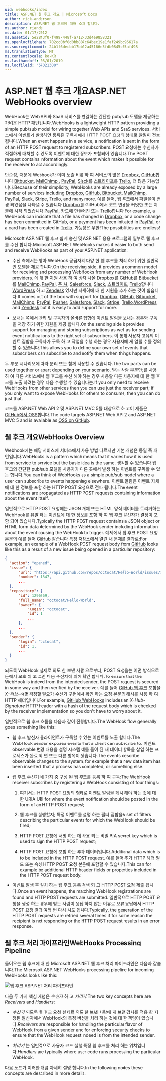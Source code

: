 ```yaml
---
uid: webhooks/index
title: ASP.NET 웹 후크 개요 | Microsoft Docs
author: rick-anderson
description: ASP.NET 웹 후크에 대해 소개 합니다.
ms.author: riande
ms.date: 01/17/2012
ms.assetid: 5e2843f0-f499-448f-a712-33d4e9858321
ms.openlocfilehash: 702cc0bf0d0bb887c64bec19e1faf249bd96617a
ms.sourcegitcommit: 24b1f6decbb17bb22a45166e5fdb0845c65af498
ms.translationtype: MT
ms.contentlocale: ko-KR
ms.lasthandoff: 03/01/2019
ms.locfileid: "57021300"
---
```

# <a name="aspnet-webhooks-overview"></a><span data-ttu-id="03571-103">ASP.NET 웹 후크 개요</span><span class="sxs-lookup"><span data-stu-id="03571-103">ASP.NET WebHooks overview</span></span>

<span data-ttu-id="03571-104">WebHook는 Web API와 SaaS 서비스를 연결하는 간단한 pub/sub 모델을 제공하는 가벼운 HTTP 패턴입니다.</span><span class="sxs-lookup"><span data-stu-id="03571-104">WebHooks is a lightweight HTTP pattern providing a simple pub/sub model for wiring together Web APIs and SaaS services.</span></span> <span data-ttu-id="03571-105">서비스에서 이벤트가 발생하면 등록된 구독자에게 HTTP POST 요청의 형태로 알림이 전송됩니다.</span><span class="sxs-lookup"><span data-stu-id="03571-105">When an event happens in a service, a notification is sent in the form of an HTTP POST request to registered subscribers.</span></span> <span data-ttu-id="03571-106">POST 요청에는 수신자가 적절하게 대처할 수 있도록 이벤트에 대한 정보가 포함되어 있습니다.</span><span class="sxs-lookup"><span data-stu-id="03571-106">The POST request contains information about the event which makes it possible for the receiver to act accordingly.</span></span>

<span data-ttu-id="03571-107">단순성, 때문에 Webhook가 이미 노출 비롯 하 여 서비스의 많은 [Dropbox](http://dropbox.com/), [GitHub](http://www.github.com/)합니다 [Bitbucket](https://bitbucket.org/), [MailChimp ](http://www.mailchimp.com/), [PayPal](http://www.paypal.com/), [Slack](http://www.slack.com)를 [스트라이프](http://www.stripe.com)를 [Trello](http://www.trello.com/), 더 많은 기능입니다.</span><span class="sxs-lookup"><span data-stu-id="03571-107">Because of their simplicity, WebHooks are already exposed by a large number of services including [Dropbox](http://dropbox.com/), [GitHub](http://www.github.com/), [Bitbucket](https://bitbucket.org/), [MailChimp](http://www.mailchimp.com/), [PayPal](http://www.paypal.com/), [Slack](http://www.slack.com), [Stripe](http://www.stripe.com), [Trello](http://www.trello.com/), and many more.</span></span> <span data-ttu-id="03571-108">예를 들어, 웹 후크에서 파일을이 변경 되었음을 나타낼 수 있습니다 [Dropbox](http://dropbox.com/)를 GitHub에서 코드 변경을 커밋한 또는 지불에 시작 되었습니다 [PayPal](http://www.paypal.com/), 카드에 만들어진 또는 [ Trello](http://www.trello.com/)합니다.</span><span class="sxs-lookup"><span data-stu-id="03571-108">For example, a WebHook can indicate that a file has changed in [Dropbox](http://dropbox.com/), or a code change has been committed in GitHub, or a payment has been initiated in [PayPal](http://www.paypal.com/), or a card has been created in [Trello](http://www.trello.com/).</span></span> <span data-ttu-id="03571-109">가능성은 무한!</span><span class="sxs-lookup"><span data-stu-id="03571-109">The possibilities are endless!</span></span>

<span data-ttu-id="03571-110">Microsoft ASP.NET 웹 후크 쉽게 송신 및 ASP.NET 응용 프로그램의 일부로 웹 후크를 수신 합니다.</span><span class="sxs-lookup"><span data-stu-id="03571-110">Microsoft ASP.NET WebHooks makes it easier to both send and receive WebHooks as part of your ASP.NET application:</span></span>

* <span data-ttu-id="03571-111">수신 측에서는 받아 WebHook 공급자의 다양 한 웹 후크를 처리 하기 위한 일반적인 모델을 제공 합니다.</span><span class="sxs-lookup"><span data-stu-id="03571-111">On the receiving side, it provides a common model for receiving and processing WebHooks from any number of WebHook providers.</span></span> <span data-ttu-id="03571-112">에 대 한 지원 사용 하 여 상자 나올 [Dropbox](http://dropbox.com/)를 [GitHub](http://www.github.com/)를 [Bitbucket](https://bitbucket.org/)를 [MailChimp](http://www.mailchimp.com/), [PayPal](http://www.paypal.com/), [푸 셔](http://www.pusher.com), [Salesforce](http://www.salesforce.com), [Slack](http://www.slack.com), [스트라이프](http://www.stripe.com), [Trello](http://www.trello.com/)합니다[ WordPress](http://www.wordpress.com) 하 고 [Zendesk](https://www.zendesk.com/) 있지만 자세히에 대 한 지원을 추가 하는 것이 쉽습니다.</span><span class="sxs-lookup"><span data-stu-id="03571-112">It comes out of the box with support for [Dropbox](http://dropbox.com/), [GitHub](http://www.github.com/), [Bitbucket](https://bitbucket.org/), [MailChimp](http://www.mailchimp.com/), [PayPal](http://www.paypal.com/), [Pusher](http://www.pusher.com), [Salesforce](http://www.salesforce.com), [Slack](http://www.slack.com), [Stripe](http://www.stripe.com), [Trello](http://www.trello.com/),[WordPress](http://www.wordpress.com) and [Zendesk](https://www.zendesk.com/) but it is easy to add support for more.</span></span>

* <span data-ttu-id="03571-113">보내는 쪽에서 관리 및 구독자의 올바른 집합에 이벤트 알림을 보내는 경우와 구독을 저장 하기 위한 지원을 제공 합니다.</span><span class="sxs-lookup"><span data-stu-id="03571-113">On the sending side it provides support for managing and storing subscriptions as well as for sending event notifications to the right set of subscribers.</span></span> <span data-ttu-id="03571-114">이 통해 사용자 고유의 이벤트 집합을 구독자가 구독 하 고 작업을 수행 하는 경우 사용자에 게 알릴 수를 정의할 수 있습니다.</span><span class="sxs-lookup"><span data-stu-id="03571-114">This allows you to define your own set of events that subscribers can subscribe to and notify them when things happens.</span></span>

<span data-ttu-id="03571-115">두 부분 시나리오에 따라 분리 또는 함께 사용할 수 있습니다.</span><span class="sxs-lookup"><span data-stu-id="03571-115">The two parts can be used together or apart depending on your scenario.</span></span> <span data-ttu-id="03571-116">받는 사람 부분만;를 사용 하 여 다른 서비스에서 웹 후크를 수신 해야 하는 경우 사용할 다른 사용자에 대 한 웹 후크를 노출 하려는 경우 다음 수행할 수 있습니다는.</span><span class="sxs-lookup"><span data-stu-id="03571-116">If you only need to receive WebHooks from other services then you can use just the receiver part; if you only want to expose WebHooks for others to consume, then you can do just that.</span></span>

<span data-ttu-id="03571-117">코드를 ASP.NET Web API 2 및 ASP.NET MVC 5를 대상으로 하 고이 제품은 [GitHub에서 OSS](https://github.com/aspnet/WebHooks)합니다.</span><span class="sxs-lookup"><span data-stu-id="03571-117">The code targets ASP.NET Web API 2 and ASP.NET MVC 5 and is available as [OSS on GitHub](https://github.com/aspnet/WebHooks).</span></span>

## <a name="webhooks-overview"></a><span data-ttu-id="03571-118">웹 후크 개요</span><span class="sxs-lookup"><span data-stu-id="03571-118">WebHooks Overview</span></span>

<span data-ttu-id="03571-119">Webhook에는 해당 서비스에 서비스에서 사용 방법 다르지만 기본 개념은 동일 즉 패턴입니다.</span><span class="sxs-lookup"><span data-stu-id="03571-119">WebHooks is a pattern which means that it varies how it is used from service to service but the basic idea is the same.</span></span> <span data-ttu-id="03571-120">생각할 수 있습니다 웹 후크의 간단한 pub/sub 모델을 사용자가 다른 곳에서 발생 하는 이벤트를 구독할 수 있는 합니다.</span><span class="sxs-lookup"><span data-stu-id="03571-120">You can think of WebHooks as a simple pub/sub model where a user can subscribe to events happening elsewhere.</span></span> <span data-ttu-id="03571-121">이벤트 알림은 이벤트 자체에 대 한 정보를 포함 하는 HTTP POST 요청으로 전파 됩니다.</span><span class="sxs-lookup"><span data-stu-id="03571-121">The event notifications are propagated as HTTP POST requests containing information about the event itself.</span></span>

<span data-ttu-id="03571-122">일반적으로 HTTP POST 요청에는 JSON 개체 또는 HTML 양식 데이터를 트리거하는 WebHook를 유발 하는 이벤트에 대 한 정보를 포함 하 여 웹 후크 발신자가 결정이 포함 되어 있습니다.</span><span class="sxs-lookup"><span data-stu-id="03571-122">Typically the HTTP POST request contains a JSON object or HTML form data determined by the WebHook sender including information about the event causing the WebHook to trigger.</span></span> <span data-ttu-id="03571-123">예제에서 웹 후크 POST 요청 본문의 예를 들어 [GitHub](http://www.github.com/) 같습니다 특정 저장소에서 열린 새 문제를 결과로:</span><span class="sxs-lookup"><span data-stu-id="03571-123">For example, an example of a WebHook POST request body from [GitHub](http://www.github.com/) looks like this as a result of a new issue being opened in a particular repository:</span></span>

```json
{
  "action": "opened",
  "issue": {
      "url": "https://api.github.com/repos/octocat/Hello-World/issues/1347",
      "number": 1347,
      ...
  },
  "repository": {
      "id": 1296269,
      "full_name": "octocat/Hello-World",
      "owner": {
          "login": "octocat",
          "id": 1
          ...
      },
      ...
  },
  "sender": {
      "login": "octocat",
      "id": 1,
      ...
  }
}
```

<span data-ttu-id="03571-124">되도록 WebHook 실제로 의도 한 보낸 사람 으로부터, POST 요청을는 어떤 방식으로든에서 보호 되 고 그런 다음 수신자에 의해 확인 합니다.</span><span class="sxs-lookup"><span data-stu-id="03571-124">To ensure that the WebHook is indeed from the intended sender, the POST request is secured in some way and then verified by the receiver.</span></span> <span data-ttu-id="03571-125">예를 들어 [GitHub 웹 후크](https://developer.github.com/webhooks/) 포함을 *X-허브-서명* 걱정할 필요가 수신기 구현에서 확인 하는 요청 본문의 해시를 사용 하 여 HTTP 헤더입니다.</span><span class="sxs-lookup"><span data-stu-id="03571-125">For example, [GitHub WebHooks](https://developer.github.com/webhooks/) includes an *X-Hub-Signature* HTTP header with a hash of the request body which is checked by the receiver implementation so you don't have to worry about it.</span></span>

<span data-ttu-id="03571-126">일반적으로 웹 후크 흐름을 다음과 같이 진행합니다.</span><span class="sxs-lookup"><span data-stu-id="03571-126">The WebHook flow generally goes something like this:</span></span>

* <span data-ttu-id="03571-127">웹 후크 발신자 클라이언트가 구독할 수 있는 이벤트를 노출 합니다.</span><span class="sxs-lookup"><span data-stu-id="03571-127">The WebHook sender exposes events that a client can subscribe to.</span></span> <span data-ttu-id="03571-128">이벤트 observable 변경 내용을 설명 시스템 예를 들어 된 새 데이터 항목을 삽입 하는 프로세스가 완료 되 면 또는 다른 항목이 있습니다.</span><span class="sxs-lookup"><span data-stu-id="03571-128">The events describe observable changes to the system, for example that a new data item has been inserted, that a process has completed, or something else.</span></span>

* <span data-ttu-id="03571-129">웹 후크 수신기 네 가지 중 구성 된 웹 후크를 등록 하 여 구독:</span><span class="sxs-lookup"><span data-stu-id="03571-129">The WebHook receiver subscribes by registering a WebHook consisting of four things:</span></span>

     1. <span data-ttu-id="03571-130">여기서는 HTTP POST 요청의 형태로 이벤트 알림을 게시 해야 하는 것에 대 한 URI</span><span class="sxs-lookup"><span data-stu-id="03571-130">A URI for where the event notification should be posted in the form of an HTTP POST request;</span></span>

     2. <span data-ttu-id="03571-131">웹 후크를 실행할지; 특정 이벤트를 설명 하는 필터 집합을</span><span class="sxs-lookup"><span data-stu-id="03571-131">A set of filters describing the particular events for which the WebHook should be fired;</span></span>

     3. <span data-ttu-id="03571-132">HTTP POST 요청에 서명 하는 데 사용 되는 비밀 키</span><span class="sxs-lookup"><span data-stu-id="03571-132">A secret key which is used to sign the HTTP POST request;</span></span>

     4. <span data-ttu-id="03571-133">HTTP POST 요청에 포함 하는 추가 데이터입니다.</span><span class="sxs-lookup"><span data-stu-id="03571-133">Additional data which is to be included in the HTTP POST request.</span></span> <span data-ttu-id="03571-134">예를 들어 추가 HTTP 헤더 필드 또는 속성 HTTP POST 요청 본문에 포함할 수 있습니다.</span><span class="sxs-lookup"><span data-stu-id="03571-134">This can for example be additional HTTP header fields or properties included in the HTTP POST request body.</span></span>

* <span data-ttu-id="03571-135">이벤트 발생 후 일치 하는 웹 후크 등록 검색 되 고 HTTP POST 요청 제출 됩니다.</span><span class="sxs-lookup"><span data-stu-id="03571-135">Once an event happens, the matching WebHook registrations are found and HTTP POST requests are submitted.</span></span> <span data-ttu-id="03571-136">일반적으로 HTTP POST 요청을 생성 하는 경우에 받는 사람이 응답 하지 않는 이유로 오류 응답에서 HTTP POST 요청 결과 여러 번 다시 시도 됩니다.</span><span class="sxs-lookup"><span data-stu-id="03571-136">Typically, the generation of the HTTP POST requests are retried several times if for some reason the recipient is not responding or the HTTP POST request results in an error response.</span></span>

## <a name="webhooks-processing-pipeline"></a><span data-ttu-id="03571-137">웹 후크 처리 파이프라인</span><span class="sxs-lookup"><span data-stu-id="03571-137">WebHooks Processing Pipeline</span></span>

<span data-ttu-id="03571-138">들어오는 웹 후크에 대 한 Microsoft ASP.NET 웹 후크 처리 파이프라인은 다음과 같습니다.</span><span class="sxs-lookup"><span data-stu-id="03571-138">The Microsoft ASP.NET WebHooks processing pipeline for incoming WebHooks looks like this:</span></span>

![웹 후크 ASP.NET 처리 파이프라인](_static/WebHookReceivers.png)

<span data-ttu-id="03571-140">다음 두 가지 핵심 개념은 *수신자* 하 고 *처리기*:</span><span class="sxs-lookup"><span data-stu-id="03571-140">The two key concepts here are *Receivers* and *Handlers*:</span></span>

* <span data-ttu-id="03571-141">*수신기* 되도록 웹 후크 요청 실제로 의도 한 보낸 사람에 게 보안 검사를 적용 한 지정된 발신자에서 WebHook의 특정 버전을 처리 하는 것에 대 한 책임이 있습니다.</span><span class="sxs-lookup"><span data-stu-id="03571-141">*Receivers* are responsible for handling the particular flavor of WebHook from a given sender and for enforcing security checks to ensure that the WebHook request indeed is from the intended sender.</span></span>

* <span data-ttu-id="03571-142">*처리기* 는 일반적으로 사용자 코드 실행 특정 웹 후크를 처리 하는 위치입니다.</span><span class="sxs-lookup"><span data-stu-id="03571-142">*Handlers* are typically where user code runs processing the particular WebHook.</span></span>

<span data-ttu-id="03571-143">다음 노드가 이러한 개념 자세히 설명 합니다.</span><span class="sxs-lookup"><span data-stu-id="03571-143">In the following nodes these concepts are described in more details.</span></span>
